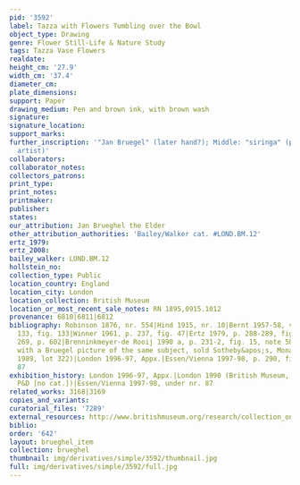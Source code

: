 ```yaml
---
pid: '3592'
label: Tazza with Flowers Tumbling over the Bowl
object_type: Drawing
genre: Flower Still-Life & Nature Study
tags: Tazza Vase Flowers
realdate: 
height_cm: '27.9'
width_cm: '37.4'
diameter_cm: 
plate_dimensions: 
support: Paper
drawing_medium: Pen and brown ink, with brown wash
signature: 
signature_location: 
support_marks: 
further_inscription: '"Jan Bruegel" (later hand?); Middle: "siringa" (probably by
  artist)'
collaborators: 
collaborator_notes: 
collectors_patrons: 
print_type: 
print_notes: 
printmaker: 
publisher: 
states: 
our_attribution: Jan Brueghel the Elder
other_attribution_authorities: 'Bailey/Walker cat. #LOND.BM.12'
ertz_1979: 
ertz_2008: 
bailey_walker: LOND.BM.12
hollstein_no: 
collection_type: Public
location_country: England
location_city: London
location_collection: British Museum
location_or_most_recent_sale_notes: RN 1895,0915.1012
provenance: 6810|6811|6812
bibliography: Robinson 1876, nr. 554|Hind 1915, nr. 10|Bernt 1957-58, vol. 1, nr.
  133, fig. 133|Winner 1961, p. 237, fig. 47|Ertz 1979, p. 288-289, fig. 358, nr.
  269, p. 602|Brenninkmeyer-de Rooij 1990 a, p. 231-2, fig. 15, note 58 (compares
  with a Bruegel picture of the same subject, sold Sotheby&apos;s, Monaco, 2 December
  1989, lot 322)|London 1996-97, Appx.|Essen/Vienna 1997-98, p. 290, fig. 1,  nr.
  87
exhibition_history: London 1996-97, Appx.|London 1990 (British Museum, Treasures of
  P&D [no cat.])|Essen/Vienna 1997-98, under nr. 87
related_works: 3168|3169
copies_and_variants: 
curatorial_files: '7289'
external_resources: http://www.britishmuseum.org/research/collection_online/collection_object_details.aspx?objectId=712259&partId=1&searchText=brueghel&view=list&page=1
biblio: 
order: '642'
layout: brueghel_item
collection: brueghel
thumbnail: img/derivatives/simple/3592/thumbnail.jpg
full: img/derivatives/simple/3592/full.jpg
---
```

